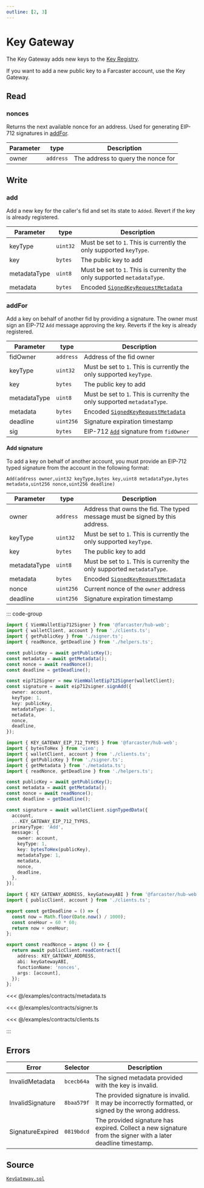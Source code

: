 ```yaml
---
outline: [2, 3]
---
```


# Key Gateway

The Key Gateway adds new keys to the [Key Registry](/reference/contracts/reference/key-registry.md).

If you want to add a new public key to a Farcaster account, use the Key Gateway.

## Read

### nonces

Returns the next available nonce for an address. Used for generating EIP-712 signatures in [addFor](#addFor).

| Parameter | type      | Description                        |
| --------- | --------- | ---------------------------------- |
| owner     | `address` | The address to query the nonce for |

## Write

### add

Add a new key for the caller's fid and set its state to `Added`. Revert if the key is already registered.

| Parameter    | type     | Description                                                                                                                            |
| ------------ | -------- | -------------------------------------------------------------------------------------------------------------------------------------- |
| keyType      | `uint32` | Must be set to `1`. This is currently the only supported `keyType`.                                                                    |
| key          | `bytes`  | The public key to add                                                                                                                  |
| metadataType | `uint8`  | Must be set to `1`. This is currenlty the only supported `metadataType`.                                                               |
| metadata     | `bytes`  | Encoded [`SignedKeyRequestMetadata`](/reference/contracts/reference/signed-key-request-validator.html#signedkeyrequestmetadata-struct) |

### addFor

Add a key on behalf of another fid by providing a signature. The owner must sign an EIP-712 `Add` message approving the key. Reverts if the key is already registered.

| Parameter    | type      | Description                                                                                                                            |
| ------------ | --------- | -------------------------------------------------------------------------------------------------------------------------------------- |
| fidOwner     | `address` | Address of the fid owner                                                                                                               |
| keyType      | `uint32`  | Must be set to `1`. This is currently the only supported `keyType`.                                                                    |
| key          | `bytes`   | The public key to add                                                                                                                  |
| metadataType | `uint8`   | Must be set to `1`. This is currenlty the only supported `metadataType`.                                                               |
| metadata     | `bytes`   | Encoded [`SignedKeyRequestMetadata`](/reference/contracts/reference/signed-key-request-validator.html#signedkeyrequestmetadata-struct) |
| deadline     | `uint256` | Signature expiration timestamp                                                                                                         |
| sig          | `bytes`   | EIP-712 [`Add`](/reference/contracts/reference/key-gateway.html#add-signature) signature from `fidOwner`                               |

#### Add signature

To add a key on behalf of another account, you must provide an EIP-712 typed signature from the account in the following format:

`Add(address owner,uint32 keyType,bytes key,uint8 metadataType,bytes metadata,uint256 nonce,uint256 deadline)`

| Parameter    | type      | Description                                                                                                                            |
| ------------ | --------- | -------------------------------------------------------------------------------------------------------------------------------------- |
| owner        | `address` | Address that owns the fid. The typed message must be signed by this address.                                                           |
| keyType      | `uint32`  | Must be set to `1`. This is currently the only supported `keyType`.                                                                    |
| key          | `bytes`   | The public key to add                                                                                                                  |
| metadataType | `uint8`   | Must be set to `1`. This is currenlty the only supported `metadataType`.                                                               |
| metadata     | `bytes`   | Encoded [`SignedKeyRequestMetadata`](/reference/contracts/reference/signed-key-request-validator.html#signedkeyrequestmetadata-struct) |
| nonce        | `uint256` | Current nonce of the `owner` address                                                                                                   |
| deadline     | `uint256` | Signature expiration timestamp                                                                                                         |

::: code-group

```ts [@farcaster/hub-web]
import { ViemWalletEip712Signer } from '@farcaster/hub-web';
import { walletClient, account } from './clients.ts';
import { getPublicKey } from './signer.ts';
import { readNonce, getDeadline } from './helpers.ts';

const publicKey = await getPublicKey();
const metadata = await getMetadata();
const nonce = await readNonce();
const deadline = getDeadline();

const eip712Signer = new ViemWalletEip712Signer(walletClient);
const signature = await eip712signer.signAdd({
  owner: account,
  keyType: 1,
  key: publicKey,
  metadataType: 1,
  metadata,
  nonce,
  deadline,
});
```

```ts [Viem]
import { KEY_GATEWAY_EIP_712_TYPES } from '@farcaster/hub-web';
import { bytesToHex } from 'viem';
import { walletClient, account } from './clients.ts';
import { getPublicKey } from './signer.ts';
import { getMetadata } from './metadata.ts';
import { readNonce, getDeadline } from './helpers.ts';

const publicKey = await getPublicKey();
const metadata = await getMetadata();
const nonce = await readNonce();
const deadline = getDeadline();

const signature = await walletClient.signTypedData({
  account,
  ...KEY_GATEWAY_EIP_712_TYPES,
  primaryType: 'Add',
  message: {
    owner: account,
    keyType: 1,
    key: bytesToHex(publicKey),
    metadataType: 1,
    metadata,
    nonce,
    deadline,
  },
});
```

```ts [helpers.ts]
import { KEY_GATEWAY_ADDRESS, keyGatewayABI } from '@farcaster/hub-web';
import { publicClient, account } from './clients.ts';

export const getDeadline = () => {
  const now = Math.floor(Date.now() / 1000);
  const oneHour = 60 * 60;
  return now + oneHour;
};

export const readNonce = async () => {
  return await publicClient.readContract({
    address: KEY_GATEWAY_ADDRESS,
    abi: keyGatewayABI,
    functionName: 'nonces',
    args: [account],
  });
};
```

<<< @/examples/contracts/metadata.ts

<<< @/examples/contracts/signer.ts

<<< @/examples/contracts/clients.ts

:::

## Errors

| Error            | Selector   | Description                                                                                                  |
| ---------------- | ---------- | ------------------------------------------------------------------------------------------------------------ |
| InvalidMetadata  | `bcecb64a` | The signed metadata provided with the key is invalid.                                                        |
| InvalidSignature | `8baa579f` | The provided signature is invalid. It may be incorrectly formatted, or signed by the wrong address.          |
| SignatureExpired | `0819bdcd` | The provided signature has expired. Collect a new signature from the signer with a later deadline timestamp. |

## Source

[`KeyGateway.sol`](https://github.com/farcasterxyz/contracts/blob/1aceebe916de446f69b98ba1745a42f071785730/src/KeyGateway.sol)
